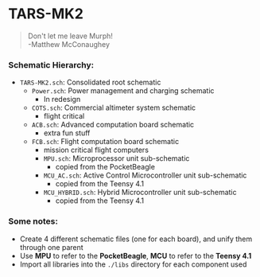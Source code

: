 # TARS-MK2

> Don't let me leave Murph!\
> -Matthew McConaughey
    
### Schematic Hierarchy:
- `TARS-MK2.sch`: Consolidated root schematic
  - `Power.sch`: Power management and charging schematic
    - In redesign
  - `COTS.sch`: Commercial altimeter system schematic
    - flight critical
  - `ACB.sch`: Advanced computation board schematic 
    - extra fun stuff
  - `FCB.sch`: Flight computation board schematic
    - mission critical flight computers
    - `MPU.sch`: Microprocessor unit sub-schematic
        - copied from the PocketBeagle
    - `MCU_AC.sch`: Active Control Microcontroller unit sub-schematic
        - copied from the Teensy 4.1
    - `MCU_HYBRID.sch`: Hybrid Microcontroller unit sub-schematic
        - copied from the Teensy 4.1

### Some notes:
- Create 4 different schematic files (one for each board), and unify them through one parent
- Use **MPU** to refer to the **PocketBeagle**, **MCU** to refer to the **Teensy 4.1**
- Import all libraries into the `./libs` directory for each component used


